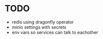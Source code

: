 # TODO
- redis using dragonfly operator
- minio settings with secrets
- env vars so services can talk to eachother
